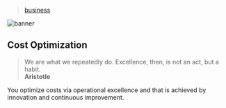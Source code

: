> [business](../)

![banner](/strategy/photos/banner.png)

## Cost Optimization

> We are what we repeatedly do. Excellence, then, is not an act, but a habit.  
> **Aristotle**

You optimize costs via operational excellence and that is achieved by innovation and continuous improvement.

